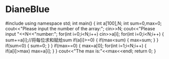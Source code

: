 # DianeBlue
#include<iostream>
using namespace std;
int main()
{
int a[100],N;
int sum=0,max=0;
cout<<"Please input the number of the array:";
cin>>N;
cout<<"Please input "<<N<<"number:";
for(int i=0;i<N;i++)
cin>>a[i];
for(int i=0;i<N;i++)
{
   sum+=a[i];//将每位求和赋给sum
   if(a[i]>=0)
  {
     if(max<sum)
    {
	   max=sum;
    }
  }
   if(sum<0)
   {
	   sum=0;
   }
}
if(max==0)
{
	max=a[0];
    for(int i=1;i<N;i++)
    {
      if(a[i]>max)
	  max=a[i];
    }
}
cout<<"The max is:"<<max<<endl;
return 0;
}
